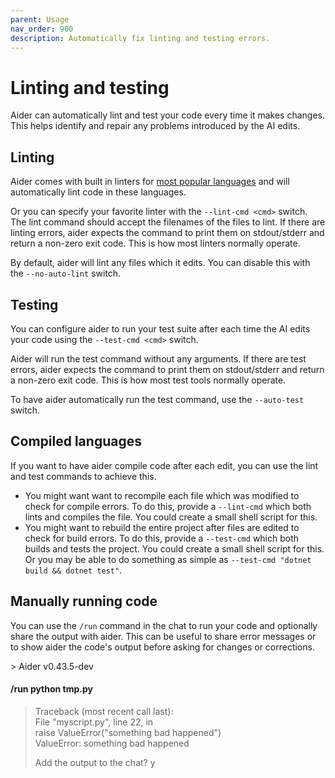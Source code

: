 ```yaml
---
parent: Usage
nav_order: 900
description: Automatically fix linting and testing errors.
---
```


# Linting and testing

Aider can automatically lint and test your code
every time it makes changes.
This helps identify and repair any problems introduced
by the AI edits.

## Linting

Aider comes with built in linters for 
[most popular languages](/docs/languages.html)
and will automatically lint code in these languages.

Or you can specify your favorite linter
with the `--lint-cmd <cmd>` switch.
The lint command should accept the filenames
of the files to lint. 
If there are linting errors, aider expects the
command to print them on stdout/stderr
and return a non-zero exit code.
This is how most linters normally operate.

By default, aider will lint any files which it edits.
You can disable this with the `--no-auto-lint` switch.

## Testing

You can configure aider to run your test suite
after each time the AI edits your code
using the `--test-cmd <cmd>` switch.

Aider will run the test command without any arguments.
If there are test errors, aider expects the
command to print them on stdout/stderr
and return a non-zero exit code.
This is how most test tools normally operate.

To have aider automatically run the test command,
use the `--auto-test` switch.

## Compiled languages

If you want to have aider compile code after each edit, you
can use the lint and test commands to achieve this.

- You might want want to recompile each file which was modified
to check for compile errors.
To do this,
provide a `--lint-cmd` which both lints and compiles the file.
You could create a small shell script for this.
- You might want to rebuild the entire project after files
are edited to check for build errors.
To do this,
provide a `--test-cmd` which both builds and tests the project.
You could create a small shell script for this.
Or you may be able to do something as simple as
`--test-cmd "dotnet build && dotnet test"`.

## Manually running code

You can use the `/run` command in the chat to run your code
and optionally share the output with aider.
This can be useful to share error messages or to show aider
the code's output before asking for changes or corrections.

<div class="chat-transcript" markdown="1">
> Aider v0.43.5-dev  

#### /run python tmp.py

> Traceback (most recent call last):  
>  File "myscript.py", line 22, in <module>  
>    raise ValueError("something bad happened")  
> ValueError: something bad happened  
>  
> Add the output to the chat? y  

</div>



